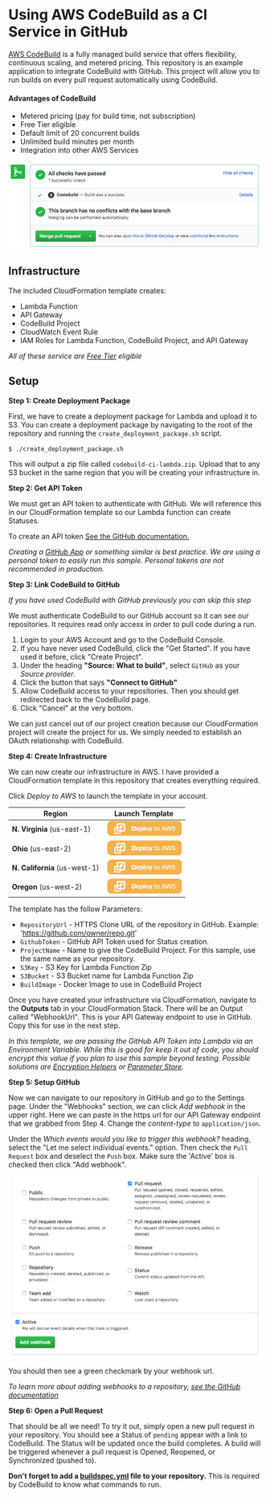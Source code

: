 # Using AWS CodeBuild as a CI Service in GitHub

[AWS CodeBuild](https://aws.amazon.com/codebuild/) is a fully managed build service that offers flexibility, continuous scaling, and metered pricing. This repository is an example application to integrate CodeBuild with GitHub. This project will allow you to run builds on every pull request automatically using CodeBuild.

#### Advantages of CodeBuild

- Metered pricing (pay for build time, not subscription)
- Free Tier eligible
- Default limit of 20 concurrent builds
- Unlimited build minutes per month
- Integration into other AWS Services

![](images/example-status.png)

## Infrastructure

The included CloudFormation template creates:

- Lambda Function
- API Gateway
- CodeBuild Project
- CloudWatch Event Rule
- IAM Roles for Lambda Function, CodeBuild Project, and API Gateway

_All of these service are [Free Tier](https://aws.amazon.com/free/) eligible_

## Setup

**Step 1: Create Deployment Package**

First, we have to create a deployment package for Lambda and upload it to S3. You can create a deployment package by navigating to the root of the repository and running the `create_deployment_package.sh` script.

```
$ ./create_deployment_package.sh
```

This will output a zip file called `codebuild-ci-lambda.zip`. Upload that to any S3 bucket in the same region that you will be creating your infrastructure in.

**Step 2: Get API Token**

We must get an API token to authenticate with GitHub. We will reference this in our CloudFormation template so our Lambda function can create Statuses.

To create an API token [See the GitHub documentation.](https://help.github.com/articles/creating-a-personal-access-token-for-the-command-line/)

_Creating a [GitHub App](https://developer.github.com/apps/) or something similar is best practice. We are using a personal token to easily run this sample. Personal tokens are not recommended in production._

**Step 3: Link CodeBuild to GitHub**

_If you have used CodeBuild with GitHub previously you can skip this step_

We must authenticate CodeBuild to our GitHub account so it can see our repositories. It requires read only access in order to pull code during a run.

1. Login to your AWS Account and go to the CodeBuild Console.
2. If you have never used CodeBuild, click the "Get Started". If you have used it before, click "Create Project".
3. Under the heading **"Source: What to build"**, select `GitHub` as your _Source provider_.
4. Click the button that says **"Connect to GitHub"**
5. Allow CodeBuild access to your repositories. Then you should get redirected back to the CodeBuild page.
6. Click "Cancel" at the very bottom.

We can just cancel out of our project creation because our CloudFormation project will create the project for us. We simply needed to establish an OAuth relationship with CodeBuild.


**Step 4: Create Infrastructure**

We can now create our infrastructure in AWS. I have provided a CloudFormation template in this repository that creates everything required.

Click _Deploy to AWS_ to launch the template in your account.

Region | Launch Template
------------ | -------------
**N. Virginia** (us-east-1) | [![Launch Stack into N. Virginia with CloudFormation](/images/deploy-to-aws.png)](https://console.aws.amazon.com/cloudformation/home?region=us-east-1#/stacks/new?stackName=CodeBuild-CI-Sample&templateURL=https://s3.amazonaws.com/codebuild-ci-sample-us-east-1/codebuild-ci.json)
**Ohio** (us-east-2) | [![Launch Stack into Ohio with CloudFormation](/images/deploy-to-aws.png)](https://console.aws.amazon.com/cloudformation/home?region=us-east-2#/stacks/new?stackName=CodeBuild-CI-Sample&templateURL=https://s3-us-east-2.amazonaws.com/codebuild-ci-sample-us-east-2/codebuild-ci.json)
**N. California** (us-west-1) | [![Launch Stack into Oregon with CloudFormation](/images/deploy-to-aws.png)](https://console.aws.amazon.com/cloudformation/home?region=us-west-1#/stacks/new?stackName=CodeBuild-CI-Sample&templateURL=https://s3-us-west-1.amazonaws.com/codebuild-ci-sample-us-west-1/codebuild-ci.json)
**Oregon** (us-west-2) | [![Launch Stack into Oregon with CloudFormation](/images/deploy-to-aws.png)](https://console.aws.amazon.com/cloudformation/home?region=us-west-2#/stacks/new?stackName=CodeBuild-CI-Sample&templateURL=https://s3-us-west-2.amazonaws.com/codebuild-ci-sample-us-west-2/codebuild-ci.json)

The template has the follow Parameters:

- `RepositoryUrl` - HTTPS Clone URL of the repository in GitHub. Example: 'https://github.com/owner/repo.git'
- `GithubToken` - GitHub API Token used for Status creation.
- `ProjectName` - Name to give the CodeBuild Project. For this sample, use the same name as your repository.
- `S3Key` - S3 Key for Lambda Function Zip
- `S3Bucket` - S3 Bucket name for Lambda Function Zip
- `BuildImage` - Docker Image to use in CodeBuild Project

Once you have created your infrastructure via CloudFormation, navigate to the **Outputs** tab in your CloudFormation Stack. There will be an Output called "WebhookUrl". This is your API Gateway endpoint to use in GitHub. Copy this for use in the next step.

_In this template, we are passing the GitHub API Token into Lambda via an Environment Variable. While this is good for keep it out of code, you should encrypt this value if you plan to use this sample beyond testing. Possible solutions are [Encryption Helpers](http://docs.aws.amazon.com/lambda/latest/dg/tutorial-env_console.html) or [Parameter Store](http://docs.aws.amazon.com/systems-manager/latest/userguide/systems-manager-paramstore.html)._

**Step 5: Setup GitHub**

Now we can navigate to our repository in GitHub and go to the Settings page. Under the "Webhooks" section, we can click _Add webhook_ in the upper right. Here we can paste in the https url for our API Gateway endpoint that we grabbed from Step 4. Change the _content-type_ to `application/json`.

Under the _Which events would you like to trigger this webhook?_ heading, select the "Let me select individual events." option. Then check the `Pull Request` box and deselect the `Push` box. Make sure the 'Active' box is checked then click "Add webhook".

![](images/webhook-events.png)

You should then see a green checkmark by your webhook url.

_To learn more about adding webhooks to a repository, [see the GitHub documentation](https://developer.github.com/webhooks/creating/)_

**Step 6: Open a Pull Request**

That should be all we need! To try it out, simply open a new pull request in your repository. You should see a Status of `pending` appear with a link to CodeBuild. The Status will be updated once the build completes. A build will be triggered whenever a pull request is Opened, Reopened, or Synchronized (pushed to).

**Don't forget to add a [buildspec.yml](http://docs.aws.amazon.com/codebuild/latest/userguide/build-spec-ref.html) file to your repository.** This is required by CodeBuild to know what commands to run.

